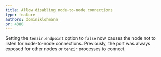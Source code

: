 ```yaml
---
title: Allow disabling node-to-node connections
type: feature
authors: dominiklohmann
pr: 4380
---
```


Setting the `tenzir.endpoint` option to `false` now causes the node not to
listen for node-to-node connections. Previously, the port was always exposed for
other nodes or `tenzir` processes to connect.
